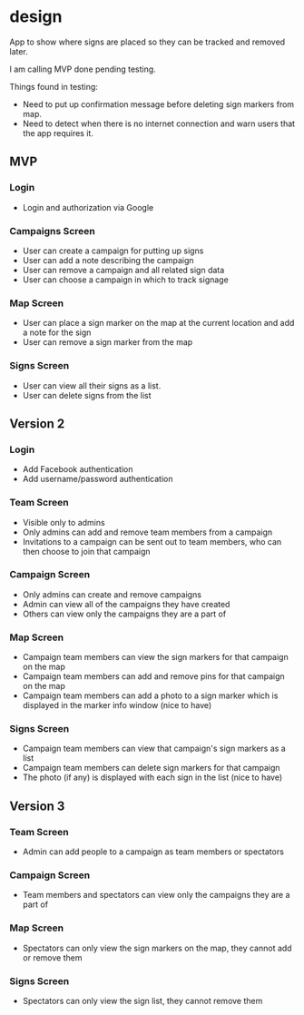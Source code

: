 # design
App to show where signs are placed so they can be tracked and removed later.

I am calling MVP done pending testing.

Things found in testing:
* Need to put up confirmation message before deleting sign markers from map.
* Need to detect when there is no internet connection and warn users that the app requires it.

## MVP

### Login
* Login and authorization via Google

### Campaigns Screen
* User can create a campaign for putting up signs
* User can add a note describing the campaign
* User can remove a campaign and all related sign data
* User can choose a campaign in which to track signage

### Map Screen
* User can place a sign marker on the map at the current location and add a note for the sign
* User can remove a sign marker from the map

### Signs Screen
* User can view all their signs as a list.
* User can delete signs from the list


## Version 2
### Login
* Add Facebook authentication
* Add username/password authentication

### Team Screen
* Visible only to admins
* Only admins can add and remove team members from a campaign
* Invitations to a campaign can be sent out to team members, who can then choose to join that campaign

### Campaign Screen
* Only admins can create and remove campaigns
* Admin can view all of the campaigns they have created
* Others can view only the campaigns they are a part of

### Map Screen
* Campaign team members can view the sign markers for that campaign on the map
* Campaign team members can add and remove pins for that campaign on the map
* Campaign team members can add a photo to a sign marker which is displayed in the marker info window (nice to have)

### Signs Screen
* Campaign team members can view that campaign's sign markers as a list
* Campaign team members can delete sign markers for that campaign
* The photo (if any) is displayed with each sign in the list (nice to have)


## Version 3
### Team Screen
* Admin can add people to a campaign as team members or spectators

### Campaign Screen
* Team members and spectators can view only the campaigns they are a part of

### Map Screen
* Spectators can only view the sign markers on the map, they cannot add or remove them

### Signs Screen
* Spectators can only view the sign list, they cannot remove them
